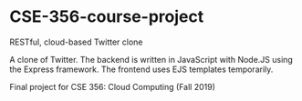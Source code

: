 # CSE-356-course-project
RESTful, cloud-based Twitter clone

A clone of Twitter. The backend is written in JavaScript with Node.JS using the Express framework. The frontend uses EJS templates temporarily. 

Final project for CSE 356: Cloud Computing (Fall 2019)
